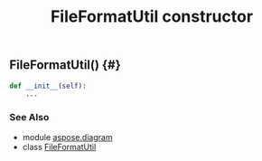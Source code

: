 ﻿---
title: FileFormatUtil constructor
second_title: Aspose.Diagram for Python via .NET API References
description: 
type: docs
weight: 10
url: /python-net/aspose.diagram/fileformatutil/__init__/
is_root: false
---

## FileFormatUtil() {#}



```python
def __init__(self):
    ...
```





### See Also
* module [aspose.diagram](../../)
* class [FileFormatUtil](/diagram/python-net/aspose.diagram/fileformatutil)
